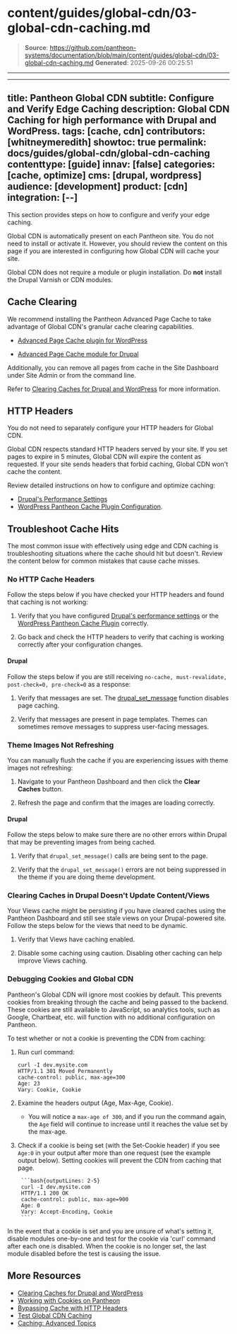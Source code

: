 # content/guides/global-cdn/03-global-cdn-caching.md

> **Source**: https://github.com/pantheon-systems/documentation/blob/main/content/guides/global-cdn/03-global-cdn-caching.md
> **Generated**: 2025-09-26 00:25:51

---

---
title: Pantheon Global CDN
subtitle: Configure and Verify Edge Caching
description: Global CDN Caching for high performance with Drupal and WordPress.
tags: [cache, cdn]
contributors: [whitneymeredith]
showtoc: true
permalink: docs/guides/global-cdn/global-cdn-caching
contenttype: [guide]
innav: [false]
categories: [cache, optimize]
cms: [drupal, wordpress]
audience: [development]
product: [cdn]
integration: [--]
---

This section provides steps on how to configure and verify your edge caching.

Global CDN is automatically present on each Pantheon site. You do not need to install or activate it. However, you should review the content on this page if you are interested in configuring how Global CDN will cache your site.

<Alert title="Note" type="info">

Global CDN does not require a module or plugin installation. Do **not** install the Drupal Varnish or CDN modules.

</Alert>

## Cache Clearing

We recommend installing the Pantheon Advanced Page Cache to take advantage of Global CDN's granular cache clearing capabilities.

- [Advanced Page Cache plugin for WordPress](https://wordpress.org/plugins/pantheon-advanced-page-cache/)

- [Advanced Page Cache module for Drupal](https://www.drupal.org/project/pantheon_advanced_page_cache)

Additionally, you can remove all pages from cache in the Site Dashboard under Site Admin or from the command line.

Refer to [Clearing Caches for Drupal and WordPress](/clear-caches) for more information.

## HTTP Headers

You do not need to separately configure your HTTP headers for Global CDN.

Global CDN respects standard HTTP headers served by your site. If you set pages to expire in 5 minutes, Global CDN will expire the content as requested. If your site sends headers that forbid caching, Global CDN won't cache the content.

Review detailed instructions on how to configure and optimize caching:

- [Drupal's Performance Settings](/drupal-cache)
- [WordPress Pantheon Cache Plugin Configuration](/guides/wordpress-configurations/wordpress-cache-plugin).

## Troubleshoot Cache Hits

The most common issue with effectively using edge and CDN caching is troubleshooting situations where the cache should hit but doesn't. Review the content below for common mistakes that cause cache misses.

### No HTTP Cache Headers

Follow the steps below if you have checked your HTTP headers and found that caching is not working:

1. Verify that you have configured [Drupal's performance settings](/drupal-cache) or the [WordPress Pantheon Cache Plugin](/guides/wordpress-configurations/wordpress-cache-plugin) correctly.

1. Go back and check the HTTP headers to verify that caching is working correctly after your configuration changes.

#### Drupal

Follow the steps below if you are still receiving `no-cache, must-revalidate, post-check=0, pre-check=0` as a response:

1. Verify that messages are set. The [drupal\_set\_message](https://api.drupal.org/api/drupal/includes%21bootstrap.inc/function/drupal_set_message/7) function disables page caching.

1. Verify that messages are present in page templates. Themes can sometimes remove messages to suppress user-facing messages.

### Theme Images Not Refreshing

You can manually flush the cache if you are experiencing issues with theme images not refreshing:

1. Navigate to your Pantheon Dashboard and then click the **Clear Caches** button.

1. Refresh the page and confirm that the images are loading correctly.

#### Drupal

Follow the steps below to make sure there are no other errors within Drupal that may be preventing images from being cached.

1. Verify that `drupal_set_message()` calls are being sent to the page.

1. Verify that the `drupal_set_message()` errors are not being suppressed in the theme if you are doing theme development.

### Clearing Caches in Drupal Doesn't Update Content/Views

Your Views cache might be persisting if you have cleared caches using the Pantheon Dashboard and still see stale views on your Drupal-powered site. Follow the steps below for the views that need to be dynamic.

1. Verify that Views have caching enabled.

1. Disable some caching using caution. Disabling other caching can help improve Views caching.

### Debugging Cookies and Global CDN

Pantheon's Global CDN will ignore most cookies by default. This prevents cookies from breaking through the cache and being passed to the backend. These cookies are still available to JavaScript, so analytics tools, such as Google, Chartbeat, etc. will function with no additional configuration on Pantheon. 

To test whether or not a cookie is preventing the CDN from caching:

1. Run curl command:

    ```bash{outputLines: 2-5}
    curl -I dev.mysite.com
    HTTP/1.1 301 Moved Permanently
    cache-control: public, max-age=300
    Age: 23
    Vary: Cookie, Cookie
    ```
1. Examine the headers output (Age, Max-Age, Cookie).

    - You will notice a `max-age of 300`, and if you run the command again, the `Age` field will continue to increase until it reaches the value set by the max-age.

1. Check if a cookie is being set (with the Set-Cookie header) if you see `Age:0` in your output after more than one request (see the example output below). Setting cookies will prevent the CDN from caching that page.


        ```bash{outputLines: 2-5}
        curl -I dev.mysite.com
        HTTP/1.1 200 OK
        cache-control: public, max-age=900
        Age: 0
        Vary: Accept-Encoding, Cookie
        ```

In the event that a cookie is set and you are unsure of what's setting it, disable modules one-by-one and test for the cookie via 'curl' command after each one is disabled. When the cookie is no longer set, the last module disabled before the test is causing the issue.

## More Resources

- [Clearing Caches for Drupal and WordPress](/clear-caches)
- [Working with Cookies on Pantheon](/cookies)
- [Bypassing Cache with HTTP Headers](/cache-control)
- [Test Global CDN Caching](/guides/global-cdn/test-global-cdn-caching)
- [Caching: Advanced Topics](/caching-advanced-topics)